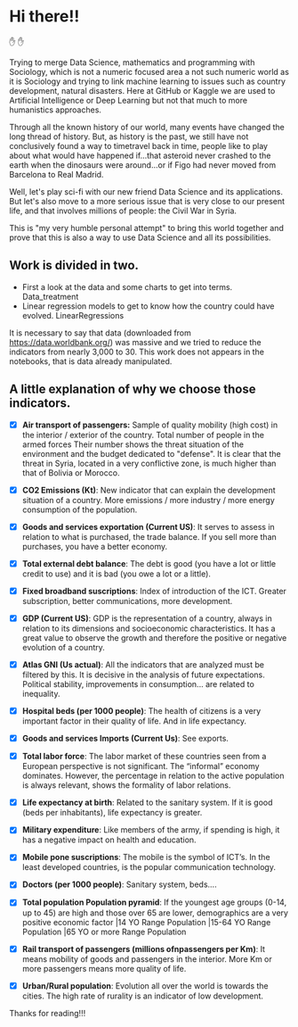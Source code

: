 # Hi there!!
:hand: :hand:

Trying to merge Data Science, mathematics and programming with Sociology, which is not a numeric focused area a not such numeric world as it is Sociology and trying to link machine learning to issues such as country development, natural disasters. 
Here at GitHub or Kaggle we are used to Artificial Intelligence or Deep Learning but not that much to more humanistics approaches.

Through all the known history of our world, many events have changed the long thread of history. But, as history is the past, we still have not conclusively found a way to timetravel back in time, people like to play about what would have happened if...that asteroid never crashed to the earth when the dinosaurs were around...or if Figo had never moved from Barcelona to Real Madrid.

Well, let's play sci-fi with our new friend Data Science and its applications. But let's also move to a more serious issue that is very close to our present life, and that involves millions of people: the Civil War in Syria. 

This is "my very humble personal attempt" to bring this world together and prove that this is also a way to use Data Science and all its possibilities.


## Work is divided in two. 
- First a look at the data and some charts to get into terms. Data_treatment
- Linear regression models to get to know how the country could have evolved. LinearRegressions

It is necessary to say that data (downloaded from https://data.worldbank.org/) was massive and we tried to reduce the indicators from nearly 3,000 to 30. This work does not appears in the notebooks, that is data already manipulated.




## A little explanation of why we choose those indicators.

- [x] **Air transport of passengers:** Sample of quality mobility (high cost) in the interior / exterior of the country.
Total number of people in the armed forces Their number shows the threat situation of the environment and the budget dedicated to "defense". It is clear that the threat in Syria, located in a very conflictive zone, is much higher than that of Bolivia or Morocco.
- [x] **CO2 Emissions (Kt)**: New indicator that can explain the development situation of a country. More emissions / more industry / more energy consumption of the population.
- [x] **Goods and services exportation (Current US)**: It serves to assess in relation to what is purchased, the trade balance. If you sell more than purchases, you have a better economy.
- [x] **Total external debt balance**: The debt is good (you have a lot or little credit to use) and it is bad (you owe a lot or a little).
- [x] **Fixed broadband suscriptions**: Index of introduction of the ICT. Greater subscription, better communications, more development.
- [x] **GDP (Current US)**:  GDP is the representation of a country, always in relation to its dimensions and socioeconomic characteristics. It has a great value to observe the growth and therefore the positive or negative evolution of a country.
- [x] **Atlas GNI (Us actual)**: All the indicators that are analyzed must be filtered by this. It is decisive in the analysis of future expectations. Political stability, improvements in consumption... are related to inequality.
- [x] **Hospital beds (per 1000 people)**: The health of citizens is a very important factor in their quality of life. And in life expectancy.
- [x] **Goods and services Imports (Current Us)**: See exports.
- [x] **Total labor force**: The labor market of these countries seen from a European perspective is not significant. The “informal” economy dominates. However, the percentage in relation to the active population is always relevant, shows the formality of labor relations.
- [x] **Life expectancy at birth**: Related to the sanitary system. If it is good (beds per inhabitants), life expectancy is greater.
- [x] **Military expenditure**: Like members of the army, if spending is high, it has a negative impact on health and education.
- [x] **Mobile pone suscriptions**: The mobile is the symbol of ICT’s. In the least developed countries, is the popular communication technology.
- [x] **Doctors (per 1000 people)**: Sanitary system, beds….
- [x] **Total population Population pyramid**: If the youngest age groups (0-14, up to 45) are high and those over 65 are lower, demographics are a very positive economic factor |14 YO Range Population |15-64 YO Range Population |65 YO or more Range Population 
- [x] **Rail transport of passengers (millions ofnpassengers per Km)**: It means mobility of goods and passengers in the interior. More Km or more passengers means more quality of life.
- [x] **Urban/Rural population**: Evolution all over the world is towards the cities. The high rate of rurality is an indicator of low development.



Thanks for reading!!!

